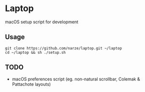 # Laptop
macOS setup script for development

## Usage
```shell
git clone https://github.com/narze/laptop.git ~/laptop
cd ~/laptop && sh ./setup.sh
```

## TODO
- macOS preferences script (eg. non-natural scrollbar, Colemak & Pattachote layouts)
